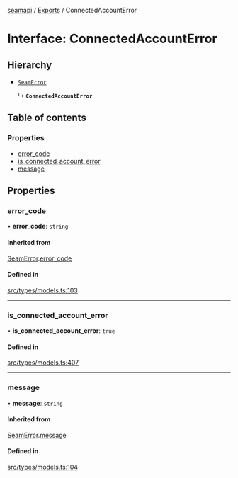 [seamapi](../README.md) / [Exports](../modules.md) / ConnectedAccountError

# Interface: ConnectedAccountError

## Hierarchy

- [`SeamError`](SeamError.md)

  ↳ **`ConnectedAccountError`**

## Table of contents

### Properties

- [error\_code](ConnectedAccountError.md#error_code)
- [is\_connected\_account\_error](ConnectedAccountError.md#is_connected_account_error)
- [message](ConnectedAccountError.md#message)

## Properties

### error\_code

• **error\_code**: `string`

#### Inherited from

[SeamError](SeamError.md).[error_code](SeamError.md#error_code)

#### Defined in

[src/types/models.ts:103](https://github.com/seamapi/javascript/blob/main/src/types/models.ts#L103)

___

### is\_connected\_account\_error

• **is\_connected\_account\_error**: ``true``

#### Defined in

[src/types/models.ts:407](https://github.com/seamapi/javascript/blob/main/src/types/models.ts#L407)

___

### message

• **message**: `string`

#### Inherited from

[SeamError](SeamError.md).[message](SeamError.md#message)

#### Defined in

[src/types/models.ts:104](https://github.com/seamapi/javascript/blob/main/src/types/models.ts#L104)
